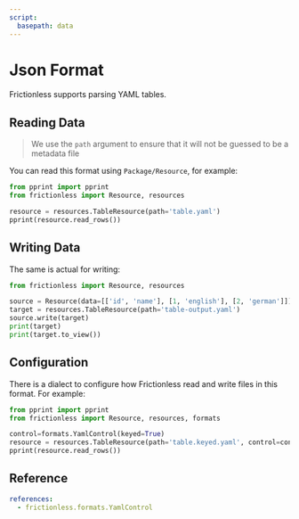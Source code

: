```yaml
---
script:
  basepath: data
---
```


# Json Format

Frictionless supports parsing YAML tables.

## Reading Data

> We use the `path` argument to ensure that it will not be guessed to be a metadata file

You can read this format using `Package/Resource`, for example:

```python script tabs=Python
from pprint import pprint
from frictionless import Resource, resources

resource = resources.TableResource(path='table.yaml')
pprint(resource.read_rows())
```

## Writing Data

The same is actual for writing:

```python script tabs=Python
from frictionless import Resource, resources

source = Resource(data=[['id', 'name'], [1, 'english'], [2, 'german']])
target = resources.TableResource(path='table-output.yaml')
source.write(target)
print(target)
print(target.to_view())
```

## Configuration

There is a dialect to configure how Frictionless read and write files in this format. For example:

```python script tabs=Python
from pprint import pprint
from frictionless import Resource, resources, formats

control=formats.YamlControl(keyed=True)
resource = resources.TableResource(path='table.keyed.yaml', control=control)
pprint(resource.read_rows())
```

## Reference

```yaml reference
references:
  - frictionless.formats.YamlControl
```
